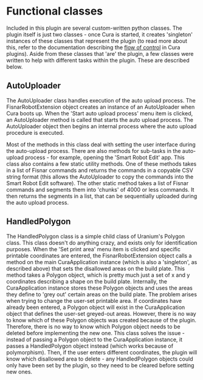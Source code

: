 # Functional classes
Included in this plugin are several custom-written python classes. The plugin itself
is just two classes - once Cura is started, it creates 'singleton' instances
of these classes that represent the plugin (to read more about this, refer to the
documentation describing the [flow of control](flow_of_control.md) in Cura plugins).
Aside from these classes that 'are' the plugin, a few classes were written to
help with different tasks within the plugin. These are described below.

## AutoUploader
The AutoUploader class handles execution of the auto upload process. The
FisnarRobotExtension object creates an instance of an AutoUploader
when Cura boots up. When the 'Start auto upload process' menu item is clicked,
an AutoUploader method is called that starts the auto upload process. The
AutoUploader object then begins an internal process where the auto upload
procedure is executed.

Most of the methods in this class deal with setting the user interface during
the auto-upload process. There are also methods for sub-tasks in the auto-upload
process - for example, opening the 'Smart Robot Edit' app. This class also contains
a few static utility methods. One of these methods takes in a list of Fisnar
commands and returns the commands in a copyable CSV string format (this allows
the AutoUploader to copy the commands into the Smart Robot Edit software). The
other static method takes a list of Fisnar commands and segments them into 'chunks'
of 4000 or less commands. It then returns the segments in a list, that can be
sequentially uploaded during the auto upload process.

## HandledPolygon
The HandledPolygon class is a simple child class of Uranium's Polygon class.
This class doesn't do anything crazy, and exists only for identification purposes.
When the 'Set print area' menu item is clicked and specific printable coordinates
are entered, the FisnarRobotExtension object calls a method on the
main CuraApplication instance (which is also a 'singleton', as described above) that sets
the disallowed areas on the build plate. This method takes a Polygon object,
which is pretty much just a set of x and y coordinates describing a shape on the
build plate. Internally, the CuraApplication instance stores these Polygon objects
and uses the areas they define to 'grey out' certain areas on the build plate.
The problem arises when trying to change the user-set printable area. If coordinates
have already been entered, a Polygon object will exist in the CuraApplication object
that defines the user-set greyed-out areas. However, there is no way to know
which of these Polygon objects was created because of the plugin. Therefore,
there is no way to know which Polygon object needs to be deleted before implementing
the new one. This class solves the issue - instead of passing a Polygon object
to the CuraApplication instance, it passes a HandledPolygon object instead (which
works because of polymorphism). Then, if the user enters different coordinates,
the plugin will know which disallowed area to delete - any HandledPolygon objects
could only have been set by the plugin, so they need to be cleared before
setting new ones.
